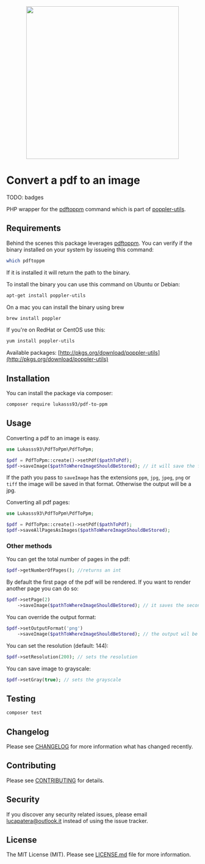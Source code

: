 <center>
<img height="400" src="https://banners.beyondco.de/pdf-to-ppm.png?theme=dark&packageManager=composer+require&packageName=lukasss93%2Fpdf-to-ppm&pattern=topography&style=style_1&description=PHP+wrapper+for+the+pdftoppm+command+which+is+part+of+poppler-utils&md=1&showWatermark=0&fontSize=125px&images=photograph">
</center>

# Convert a pdf to an image

TODO: badges

PHP wrapper for the [pdftoppm](http://linux.die.net/man/1/pdftoppm) command which is part of [poppler-utils](http://en.wikipedia.org/wiki/Poppler_(software)).

## Requirements

Behind the scenes this package leverages [pdftoppm](http://linux.die.net/man/1/pdftoppm). 
You can verify if the binary installed on your system by issueing this command:

```bash
which pdftoppm
```

If it is installed it will return the path to the binary.

To install the binary you can use this command on Ubuntu or Debian:

```bash
apt-get install poppler-utils
```

On a mac you can install the binary using brew

```bash
brew install poppler
```

If you're on RedHat or CentOS use this:

```bash
yum install poppler-utils
```

Available packages: [http://pkgs.org/download/poppler-utils](http://pkgs.org/download/poppler-utils)

## Installation

You can install the package via composer:

```bash
composer require lukasss93/pdf-to-ppm
```

## Usage

Converting a pdf to an image is easy.

```php
use Lukasss93\PdfToPpm\PdfToPpm;

$pdf = PdfToPpm::create()->setPdf($pathToPdf);
$pdf->saveImage($pathToWhereImageShouldBeStored); // it will save the first page
```

If the path you pass to `saveImage` has the extensions `ppm`, `jpg`, `jpeg`, `png` or `tiff` the image will be saved in that format.
Otherwise the output will be a jpg.

Converting all pdf pages:

```php
use Lukasss93\PdfToPpm\PdfToPpm;

$pdf = PdfToPpm::create()->setPdf($pathToPdf);
$pdf->saveAllPagesAsImages($pathToWhereImageShouldBeStored);
```

### Other methods

You can get the total number of pages in the pdf:

```php
$pdf->getNumberOfPages(); //returns an int
```

By default the first page of the pdf will be rendered. If you want to render another page you can do so:

```php
$pdf->setPage(2)
    ->saveImage($pathToWhereImageShouldBeStored); // it saves the second page
```

You can override the output format:

```php
$pdf->setOutputFormat('png')
    ->saveImage($pathToWhereImageShouldBeStored); // the output wil be a png, no matter what
```

You can set the resolution (default: 144):

```php
$pdf->setResolution(200); // sets the resolution
```

You can save image to grayscale:

```php
$pdf->setGray(true); // sets the grayscale
```

## Testing

```bash
composer test
```

## Changelog

Please see [CHANGELOG](CHANGELOG.md) for more information what has changed recently.

## Contributing

Please see [CONTRIBUTING](.github/CONTRIBUTING.md) for details.

## Security

If you discover any security related issues, please email lucapatera@outlook.it instead of using the issue tracker.

## License

The MIT License (MIT). Please see [LICENSE.md](.github/LICENSE.md) file for more information.